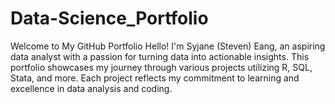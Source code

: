 # Data-Science_Portfolio
Welcome to My GitHub Portfolio  Hello! I'm Syjane (Steven) Eang, an aspiring data analyst with a passion for turning data into actionable insights. This portfolio showcases my journey through various projects utilizing R, SQL, Stata, and more. Each project reflects my commitment to learning and excellence in data analysis and coding.
